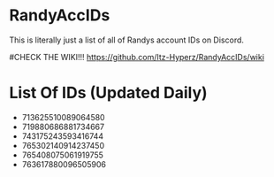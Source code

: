 # RandyAccIDs
This is literally just a list of all of Randys account IDs on Discord.

#CHECK THE WIKI!!!
https://github.com/Itz-Hyperz/RandyAccIDs/wiki

# List Of IDs (Updated Daily)
- 713625510089064580
- 719880686881734667
- 743175243593416744
- 765302140914237450
- 765408075061919755
- 763617880096505906

